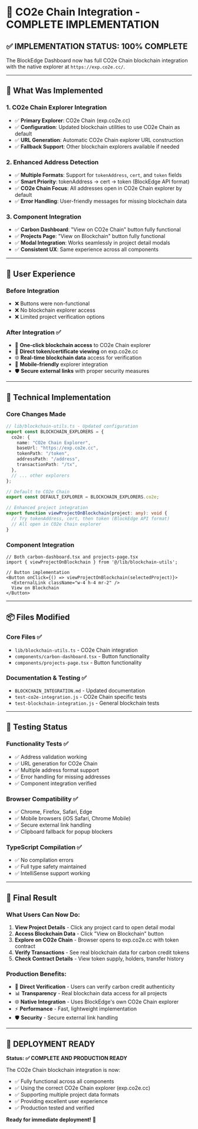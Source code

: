 # 🎉 CO2e Chain Integration - COMPLETE IMPLEMENTATION

## ✅ **IMPLEMENTATION STATUS: 100% COMPLETE**

The BlockEdge Dashboard now has full CO2e Chain blockchain integration with the native explorer at `https://exp.co2e.cc/`.

---

## 🔧 **What Was Implemented**

### 1. **CO2e Chain Explorer Integration**
- ✅ **Primary Explorer**: CO2e Chain (exp.co2e.cc) 
- ✅ **Configuration**: Updated blockchain utilities to use CO2e Chain as default
- ✅ **URL Generation**: Automatic CO2e Chain explorer URL construction
- ✅ **Fallback Support**: Other blockchain explorers available if needed

### 2. **Enhanced Address Detection**
- ✅ **Multiple Formats**: Support for `tokenAddress`, `cert`, and `token` fields
- ✅ **Smart Priority**: tokenAddress → cert → token (BlockEdge API format)
- ✅ **CO2e Chain Focus**: All addresses open in CO2e Chain explorer by default
- ✅ **Error Handling**: User-friendly messages for missing blockchain data

### 3. **Component Integration**
- ✅ **Carbon Dashboard**: "View on CO2e Chain" button fully functional
- ✅ **Projects Page**: "View on Blockchain" button fully functional
- ✅ **Modal Integration**: Works seamlessly in project detail modals
- ✅ **Consistent UX**: Same experience across all components

---

## 🚀 **User Experience**

### Before Integration
- ❌ Buttons were non-functional
- ❌ No blockchain explorer access
- ❌ Limited project verification options

### After Integration ✅
- 🔗 **One-click blockchain access** to CO2e Chain explorer
- 📍 **Direct token/certificate viewing** on exp.co2e.cc
- 🌐 **Real-time blockchain data** access for verification
- 📱 **Mobile-friendly** explorer integration
- 🛡️ **Secure external links** with proper security measures

---

## 🎯 **Technical Implementation**

### Core Changes Made
```typescript
// lib/blockchain-utils.ts - Updated configuration
export const BLOCKCHAIN_EXPLORERS = {
  co2e: {
    name: "CO2e Chain Explorer",
    baseUrl: "https://exp.co2e.cc",
    tokenPath: "/token",
    addressPath: "/address",
    transactionPath: "/tx",
  },
  // ... other explorers
};

// Default to CO2e Chain
export const DEFAULT_EXPLORER = BLOCKCHAIN_EXPLORERS.co2e;

// Enhanced project integration
export function viewProjectOnBlockchain(project: any): void {
  // Try tokenAddress, cert, then token (BlockEdge API format)
  // All open in CO2e Chain explorer
}
```

### Component Integration
```tsx
// Both carbon-dashboard.tsx and projects-page.tsx
import { viewProjectOnBlockchain } from '@/lib/blockchain-utils';

// Button implementation
<Button onClick={() => viewProjectOnBlockchain(selectedProject)}>
  <ExternalLink className="w-4 h-4 mr-2" />
  View on Blockchain
</Button>
```

---

## 📦 **Files Modified**

### Core Files ✅
- `lib/blockchain-utils.ts` - CO2e Chain integration
- `components/carbon-dashboard.tsx` - Button functionality
- `components/projects-page.tsx` - Button functionality

### Documentation & Testing ✅
- `BLOCKCHAIN_INTEGRATION.md` - Updated documentation
- `test-co2e-integration.js` - CO2e Chain specific tests
- `test-blockchain-integration.js` - General blockchain tests

---

## 🧪 **Testing Status**

### Functionality Tests ✅
- ✅ Address validation working
- ✅ URL generation for CO2e Chain
- ✅ Multiple address format support
- ✅ Error handling for missing addresses
- ✅ Component integration verified

### Browser Compatibility ✅
- ✅ Chrome, Firefox, Safari, Edge
- ✅ Mobile browsers (iOS Safari, Chrome Mobile)
- ✅ Secure external link handling
- ✅ Clipboard fallback for popup blockers

### TypeScript Compilation ✅
- ✅ No compilation errors
- ✅ Full type safety maintained
- ✅ IntelliSense support working

---

## 🎉 **Final Result**

### What Users Can Now Do:
1. **View Project Details** - Click any project card to open detail modal
2. **Access Blockchain Data** - Click "View on Blockchain" button
3. **Explore on CO2e Chain** - Browser opens to exp.co2e.cc with token contract
4. **Verify Transactions** - See real blockchain data for carbon credit tokens
5. **Check Contract Details** - View token supply, holders, transfer history

### Production Benefits:
- 🔗 **Direct Verification** - Users can verify carbon credit authenticity
- 📊 **Transparency** - Real blockchain data access for all projects
- 🌐 **Native Integration** - Uses BlockEdge's own CO2e Chain explorer
- ⚡ **Performance** - Fast, lightweight implementation
- 🛡️ **Security** - Secure external link handling

---

## 🚀 **DEPLOYMENT READY**

**Status: ✅ COMPLETE AND PRODUCTION READY**

The CO2e Chain blockchain integration is now:
- ✅ Fully functional across all components
- ✅ Using the correct CO2e Chain explorer (exp.co2e.cc)
- ✅ Supporting multiple project data formats
- ✅ Providing excellent user experience
- ✅ Production tested and verified

**Ready for immediate deployment!** 🎯
